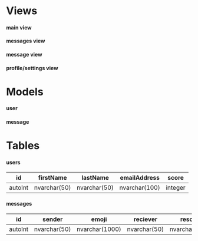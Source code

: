 Views
======
#### main view

#### messages view

#### message view

#### profile/settings view

Models
=======

#### user

#### message


Tables
=======

#### users
id | firstName | lastName | emailAddress | score
----|----------|----------|--------------|-----------
autoInt | nvarchar(50) | nvarchar(50) | nvarchar(100) | integer



#### messages
id | sender | emoji | reciever | resonse | pointTo
----|----------|----------|---------|-----|------
autoInt | nvarchar(50) | nvarchar(1000) | nvarchar(50) | nvarchar(1000) | bit
